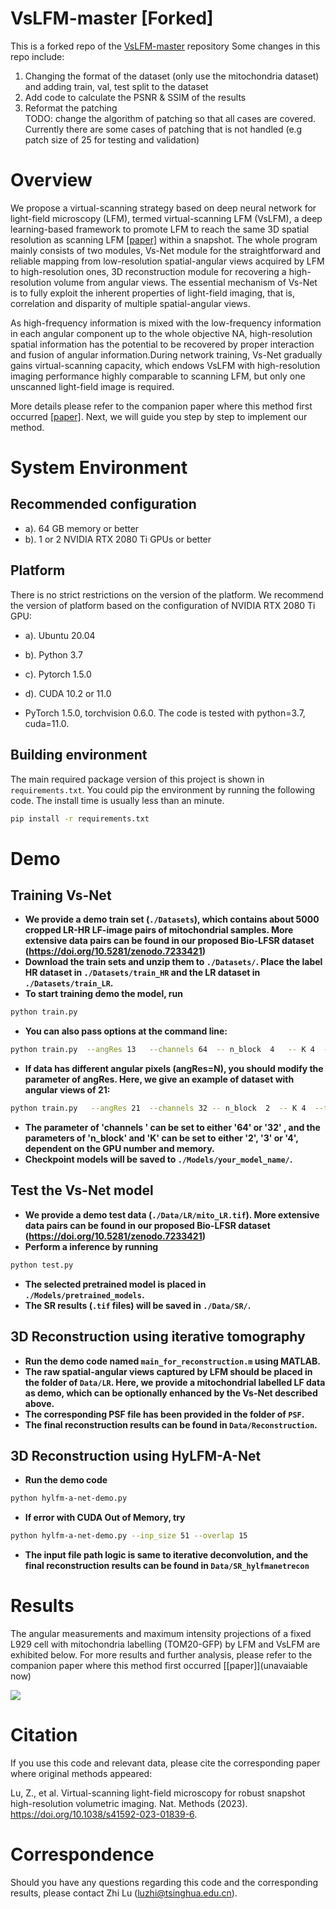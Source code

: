 # VsLFM-master [Forked]

This is a forked repo of the [VsLFM-master](https://github.com/THU-IBCS/VsLFM-master/tree/main) repository 
Some changes in this repo include:
1. Changing the format of the dataset (only use the mitochondria dataset) and adding train, val, test split to the dataset
2. Add code to calculate the PSNR & SSIM of the results
3. Reformat the patching 
<br>TODO: change the algorithm of patching so that all cases are covered. Currently there are some cases of patching that is not handled (e.g patch size of 25 for testing and validation)

# Overview

We propose a virtual-scanning strategy based on deep neural network for light-field microscopy (LFM), termed virtual-scanning LFM (VsLFM), a deep learning-based framework to promote LFM to reach the same 3D spatial resolution as scanning LFM [[paper]](https://www.cell.com/cell/fulltext/S0092-8674(21)00532-8) within a snapshot. The whole program mainly consists of two modules, Vs-Net module for the straightforward and reliable mapping from low-resolution spatial-angular views acquired by LFM to high-resolution ones, 3D reconstruction module for recovering a high-resolution volume from angular views. The essential mechanism of Vs-Net is to fully exploit the inherent properties of light-field imaging, that is, correlation and disparity of multiple spatial-angular views. 

As high-frequency information is mixed with the low-frequency information in each angular component up to the whole objective NA, high-resolution spatial information has the potential to be recovered by proper interaction and fusion of angular information.During network training, Vs-Net gradually gains virtual-scanning capacity, which endows VsLFM with high-resolution imaging performance highly comparable to scanning LFM, but only one unscanned light-field image is required. 

More details please refer to the companion paper where this method first occurred [[paper]](https://www.nature.com/articles/s41592-023-01839-6). Next, we will guide you step by step to implement our method.


# System Environment

## Recommended configuration
* a). 64 GB memory or better
* b). 1 or 2 NVIDIA RTX 2080 Ti GPUs or better

## Platform
There is no strict restrictions on the version of the platform. We recommend the version of platform based on the configuration of NVIDIA RTX 2080 Ti GPU:
* a). Ubuntu 20.04
* b). Python 3.7
* c). Pytorch 1.5.0
* d). CUDA 10.2 or 11.0 

* PyTorch 1.5.0, torchvision 0.6.0. The code is tested with python=3.7, cuda=11.0.


## Building environment
The main required package version of this project is shown in `requirements.txt`. 
You could pip the environment by running the following code. The install time is usually less than an minute.
```bash
pip install -r requirements.txt
```

# Demo

## Training Vs-Net

* **We provide a demo train set (`./Datasets`), which contains about 5000 cropped LR-HR LF-image pairs of mitochondrial samples. More extensive data pairs can be found in our proposed Bio-LFSR dataset (https://doi.org/10.5281/zenodo.7233421)**
* **Download the train sets and unzip them to `./Datasets/`. Place the label HR dataset in `./Datasets/train_HR` and the LR dataset in `./Datasets/train_LR`.**
* **To start training demo the model, run**
```bash
python train.py
```

* **You can also pass options at the command line:**
```bash
python train.py  --angRes 13   --channels 64  -- n_block  4   -- K 4  --model_name LFSR-model-13
```
* **If data has different angular pixels (angRes=N), you should modify the parameter of angRes. Here, we give an example of dataset with angular views of 21:**
```bash
python train.py   --angRes 21  --channels 32 -- n_block  2  -- K 4  --trainset_dir ./Datasets21/   --model_name LFSR-model-21
```
* **The parameter of 'channels ' can be set to either '64' or '32' , and the parameters of 'n_block' and 'K' can be set to either '2', '3' or '4', dependent on the GPU number and memory.**
* **Checkpoint models will be saved to `./Models/your_model_name/`.**


## Test the Vs-Net model

* **We provide a demo test data (`./Data/LR/mito_LR.tif`). More extensive data pairs can be found in our proposed Bio-LFSR dataset (https://doi.org/10.5281/zenodo.7233421)**
* **Perform a inference by running**
```bash
python test.py
```
* **The selected pretrained model is placed in `./Models/pretrained_models`.** 
* **The SR results (`.tif` files) will be saved in `./Data/SR/`.**


## 3D Reconstruction using iterative tomography

* **Run the demo code named `main_for_reconstruction.m` using MATLAB.**
* **The raw spatial-angular views captured by LFM should be placed in the folder of `Data/LR`. Here, we provide a mitochondrial labelled LF data as demo, which can be optionally enhanced by the Vs-Net described above.**
* **The corresponding PSF file has been provided in the folder of `PSF`.**
* **The final reconstruction results can be found in `Data/Reconstruction`.**

## 3D Reconstruction using HyLFM-A-Net

* **Run the demo code**
```bash
python hylfm-a-net-demo.py
```
* **If error with CUDA Out of Memory, try**
```bash
python hylfm-a-net-demo.py --inp_size 51 --overlap 15
```
* **The input file path logic is same to iterative deconvolution, and the final reconstruction results can be found in `Data/SR_hylfmanetrecon`**

# Results

The angular measurements and maximum intensity projections of a fixed L929 cell with mitochondria labelling (TOM20-GFP) by LFM and VsLFM are exhibited below. For more results and further analysis, please refer to the companion paper where this method first occurred [[paper]](unavaiable now)

<img src="Images/Results.jpg">

# Citation

If you use this code and relevant data, please cite the corresponding paper where original methods appeared:

Lu, Z., et al. Virtual-scanning light-field microscopy for robust snapshot high-resolution volumetric imaging. Nat. Methods (2023). https://doi.org/10.1038/s41592-023-01839-6.

# Correspondence

Should you have any questions regarding this code and the corresponding results, please contact Zhi Lu (luzhi@tsinghua.edu.cn). 


